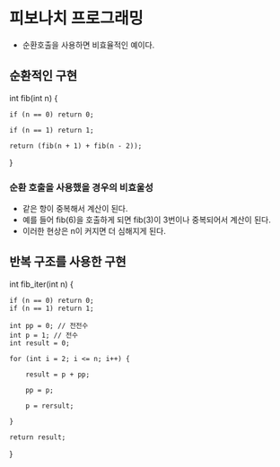 # 피보나치 프로그래밍

- 순환호출을 사용하면 비효율적인 예이다.


## 순환적인 구현

int fib(int n) {

    if (n == 0) return 0;

    if (n == 1) return 1;

    return (fib(n + 1) + fib(n - 2));

}

### 순환 호출을 사용했을 경우의 비효울성

- 같은 항이 중복해서 계산이 된다.
- 예를 들어 fib(6)을 호출하게 되면 fib(3)이 3번이나 중복되어서 계산이 된다.
- 이러한 현상은 n이 커지면 더 심해지게 된다.

## 반복 구조를 사용한 구현

int fib_iter(int n) {

    if (n == 0) return 0;
    if (n == 1) return 1;
    
    int pp = 0; // 전전수
    int p = 1; // 전수
    int result = 0;

    for (int i = 2; i <= n; i++) {

        result = p + pp;
        
        pp = p;

        p = rersult;

    }

    return result;

}